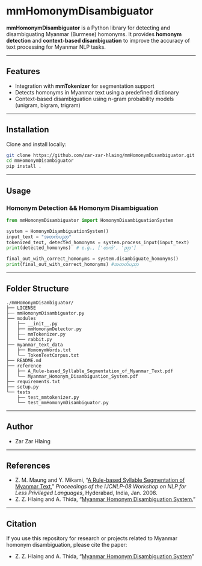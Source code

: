 # mmHomonymDisambiguator

**mmHomonymDisambiguator** is a Python library for detecting and disambiguating Myanmar (Burmese) homonyms. It provides **homonym detection** and **context-based disambiguation** to improve the accuracy of text processing for Myanmar NLP tasks.  

---

## Features
- Integration with **mmTokenizer** for segmentation support  
- Detects homonyms in Myanmar text using a predefined dictionary  
- Context-based disambiguation using n-gram probability models (unigram, bigram, trigram)

---

## Installation

Clone and install locally:

```bash
git clone https://github.com/zar-zar-hlaing/mmHomonymDisambiguator.git
cd mmHomonymDisambiguator
pip install .
```

---

## Usage

### Homonym Detection && Homonym Disambiguation

```python
from mmHomonymDisambiguator import HomonymDisambiguationSystem

system = HomonymDisambiguationSystem()
input_text = "အတက်ပညာ"
tokenized_text, detected_homonyms = system.process_input(input_text)
print(detected_homonyms)  # e.g., ['တက်', 'ညာ']

final_out_with_correct_homonyms = system.disambiguate_homonyms()
print(final_out_with_correct_homonyms) #အတတ်ပညာ
```
---

## Folder Structure
```
./mmHomonymDisambiguator/
├── LICENSE
├── mmHomonymDisambiguator.py
├── modules
│   ├── __init__.py
│   ├── mmHomonymDetector.py
│   ├── mmTokenizer.py
│   └── rabbit.py
├── myanmar_text_data
│   ├── HomonymWords.txt
│   └── TokenTextCorpus.txt
├── README.md
├── reference
│   ├── A_Rule-based_Syllable_Segmentation_of_Myanmar_Text.pdf
│   └── Myanmar_Homonym_Disambiguation_System.pdf
├── requirements.txt
├── setup.py
└── tests
    ├── test_mmtokenizer.py
    └── test_mmHomonymDisambiguator.py
```

---

## Author
- Zar Zar Hlaing

---

## References
- Z. M. Maung and Y. Mikami, “[A Rule-based Syllable Segmentation of Myanmar Text](https://aclanthology.org/I08-3010/),” *Proceedings of the IJCNLP-08 Workshop on NLP for Less Privileged Languages*, Hyderabad, India, Jan. 2008.
- Z. Z. Hlaing and A. Thida, “[Myanmar Homonym Disambiguation System.](https://meral.edu.mm/records/3488)”

---

## Citation
If you use this repository for research or projects related to Myanmar homonym disambiguation, please cite the paper:

- Z. Z. Hlaing and A. Thida, “[Myanmar Homonym Disambiguation System](https://meral.edu.mm/records/3488)”
